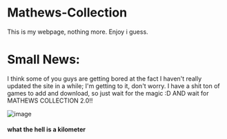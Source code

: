 # Mathews-Collection


This is my webpage, nothing more.
Enjoy i guess.


# Small News:

I think some of you guys are getting bored at the fact I haven't really updated the site in a while; I'm getting to it, don't worry. I have a shit ton of games to add and download, so just wait for the magic :D AND wait for MATHEWS COLLECTION 2.0!!

![image](https://github.com/Orphanlol/Mathews-Collection/assets/83834491/3f399121-a17b-4849-ab62-278c19a38f07)

#### what the hell is a kilometer
